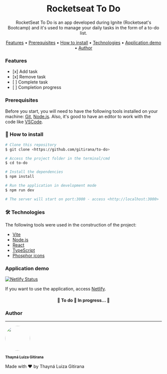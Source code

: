 <h1 align="center">Rocketseat To Do</h1>
<p align="center">RocketSeat To Do is an app developed during Ignite (Rocketseat's Bootcamp) and it's used to manage your daily tasks in the form of a to-do list.</p>

<p align="center">
 <a href="#features">Features</a> • 
 <a href="#prerequisites">Prerequisites</a> • 
 <a href="#how-to-install">How to install</a> • 
 <a href="#technologies">Technologies</a> • 
 <a href="#app-demo">Application demo</a> • 
 <a href="#author">Author</a>
</p>

<h3>Features</h3>

<ul>
  <li>[x] Add task</li>
  <li>[x] Remove task</li>
  <li>[ ] Complete task</li>
  <li>[ ] Completion progress</li>
</ul>

<h3>Prerequisites</h3>

<p>Before you start, you will need to have the following tools installed on your machine: 
<a href="https://git-scm.com">Git</a>, <a href="https://nodejs.org/en/">Node.js</a>.
Also, it's good to have an editor to work with the code like <a href="https://code.visualstudio.com/">VSCode</a>.</p>

<h3>🎲 How to install</h3>

```bash
# Clone this repository
$ git clone <https://github.com/gitirana/to-do>

# Access the project folder in the terminal/cmd
$ cd to-do

# Install the dependencies
$ npm install

# Run the application in development mode
$ npm run dev

# The server will start on port:3000 - access <http://localhost:3000>
```

<h3>🛠 Technologies</h3>

<p>The following tools were used in the construction of the project:</p>

<ul>
  <li><a href="https://vitejs.dev/">Vite</a></li>
  <li><a href="https://nodejs.org/en/">Node.js</a></li>
  <li><a href="https://pt-br.reactjs.org/">React</a></li>
  <li><a href="https://www.typescriptlang.org/">TypeScript</a></li>
  <li><a href="https://phosphoricons.com/">Phosphor icons</a></li>
</ul>

<h3>Application demo</h3>

[![Netlify Status](https://api.netlify.com/api/v1/badges/4063c013-5e15-49e1-b19e-2c3a018745f9/deploy-status)](https://app.netlify.com/sites/rockeatseat-todo/deploys)

If you want to use the application, access [Netlify](https://rockeatseat-todo.netlify.app/).

<h4 align="center"> 
	🚧  To do 🚀 In progress...  🚧
</h4>

<h3>Author</h3>

---

<img style="border-radius: 50%;" src="https://avatars3.githubusercontent.com/u/61708182?s=460&u=e3d31df35b1e4e8095aa2538a17a872e7e85bc6b&v=4" width="80px;" alt="" />

<sub><b>Thayná Luiza Gitirana</b></sub>

Made with ❤️ by Thayná Luiza Gitirana
